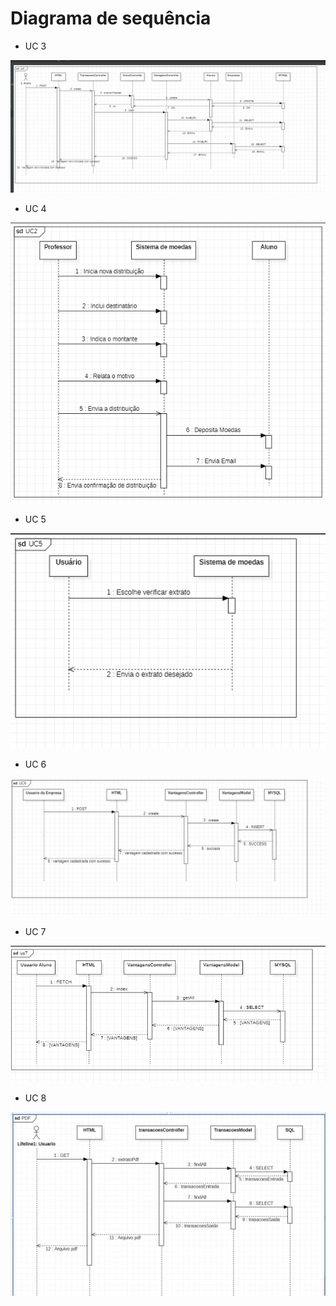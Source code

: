 # Diagrama de sequência

* UC 3

![](./imagens/sequencia/UC3-SEQUENCIA.png)

* UC 4

![](./imagens/sequencia/UC4-SEQUENCIA.png)

* UC 5

![](./imagens/sequencia/UC5-SEQUENCIA.png)

* UC 6

![](./imagens/sequencia/UC6-SEQUENCIA.png)

* UC 7

![](./imagens/sequencia/UC7-SEQUENCIA.png)

* UC 8

![](./imagens/sequencia/UC8-SEQUENCIA.png)
